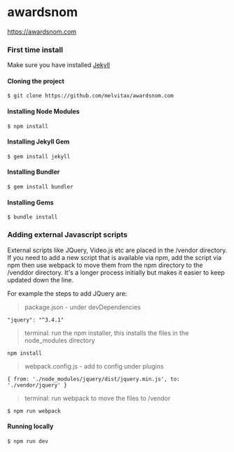 # awardsnom
https://awardsnom.com


### First time install
Make sure you have installed [Jekyll](https://jekyllrb.com)

#### Cloning the project

```
$ git clone https://github.com/melvitax/awardsnom.com
```

#### Installing Node Modules

```
$ npm install
```

#### Installing Jekyll Gem

```
$ gem install jekyll
```

#### Installing Bundler 

```
$ gem install bundler
```

#### Installing Gems

```
$ bundle install
```

### Adding external Javascript scripts

External scripts like JQuery, Video.js etc are placed in the /vendor directory. If you need to add a new script that is available via npm, add the script via npm then use webpack to move them from the npm directory to the /venddor directory. It's a longer process initially but makes it easier to keep updated down the line.

For example the steps to add JQuery are:

> package.json - under devDependencies
 
`"jquery": "^3.4.1"`

> terminal: run the npm installer, this installs the files in the node_modules directory 

`npm install`

> webpack.config.js - add to config under plugins

`{ from: './node_modules/jquery/dist/jquery.min.js', to: './vendor/jquery' }`

> terminal: run webpack to move the files to /vendor

`$ npm run webpack`

#### Running locally
```
$ npm run dev
```